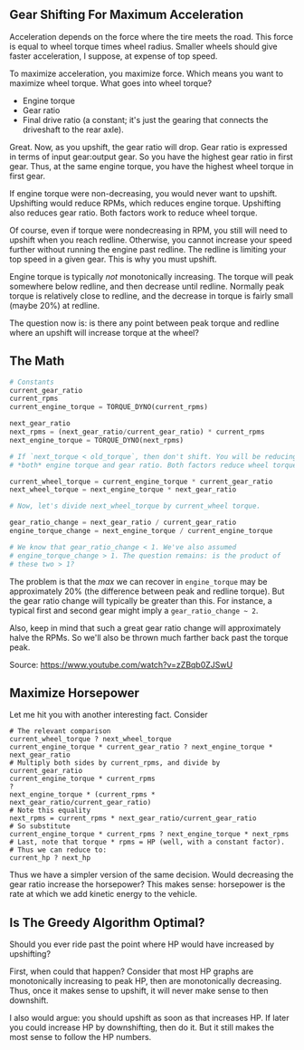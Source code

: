 ## Gear Shifting For Maximum Acceleration

Acceleration depends on the force where the tire meets the road. This
force is equal to wheel torque times wheel radius. Smaller wheels should
give faster acceleration, I suppose, at expense of top speed.

To maximize acceleration, you maximize force. Which means you want to
maximize wheel torque. What goes into wheel torque?

- Engine torque
- Gear ratio
- Final drive ratio (a constant; it's just the gearing that connects the
  driveshaft to the rear axle).

Great. Now, as you upshift, the gear ratio will drop. Gear ratio is
expressed in terms of input gear:output gear. So you have the highest
gear ratio in first gear. Thus, at the same engine torque, you have the
highest wheel torque in first gear.

If engine torque were non-decreasing, you would never want to upshift.
Upshifting would reduce RPMs, which reduces engine torque. Upshifting
also reduces gear ratio. Both factors work to reduce wheel torque.

Of course, even if torque were nondecreasing in RPM, you still will need
to upshift when you reach redline. Otherwise, you cannot increase your
speed further without running the engine past redline. The redline is
limiting your top speed in a given gear. This is why you must upshift.

Engine torque is typically _not_ monotonically increasing. The torque
will peak somewhere below redline, and then decrease until redline.
Normally peak torque is relatively close to redline, and the decrease in
torque is fairly small (maybe 20%) at redline.

The question now is: is there any point between peak torque and redline
where an upshift will increase torque at the wheel?

## The Math

```python
# Constants
current_gear_ratio
current_rpms
current_engine_torque = TORQUE_DYNO(current_rpms)

next_gear_ratio
next_rpms = (next_gear_ratio/current_gear_ratio) * current_rpms
next_engine_torque = TORQUE_DYNO(next_rpms)

# If `next_torque < old_torque`, then don't shift. You will be reducing
# *both* engine torque and gear ratio. Both factors reduce wheel torque.

current_wheel_torque = current_engine_torque * current_gear_ratio
next_wheel_torque = next_engine_torque * next_gear_ratio

# Now, let's divide next_wheel_torque by current_wheel torque.

gear_ratio_change = next_gear_ratio / current_gear_ratio
engine_torque_change = next_engine_torque / current_engine_torque

# We know that gear_ratio_change < 1. We've also assumed
# engine_torque_change > 1. The question remains: is the product of
# these two > 1?
```

The problem is that the _max_ we can recover in `engine_torque` may be
approximately 20% (the difference between peak and redline torque). But
the gear ratio change will typically be greater than this. For instance,
a typical first and second gear might imply a `gear_ratio_change ~ 2`.

Also, keep in mind that such a great gear ratio change will
approximately halve the RPMs. So we'll also be thrown much farther back
past the torque peak.

Source: https://www.youtube.com/watch?v=zZBqb0ZJSwU

## Maximize Horsepower

Let me hit you with another interesting fact. Consider

```
# The relevant comparison
current_wheel_torque ? next_wheel_torque
current_engine_torque * current_gear_ratio ? next_engine_torque * next_gear_ratio
# Multiply both sides by current_rpms, and divide by current_gear_ratio
current_engine_torque * current_rpms
?
next_engine_torque * (current_rpms * next_gear_ratio/current_gear_ratio)
# Note this equality
next_rpms = current_rpms * next_gear_ratio/current_gear_ratio
# So substitute
current_engine_torque * current_rpms ? next_engine_torque * next_rpms
# Last, note that torque * rpms = HP (well, with a constant factor).
# Thus we can reduce to:
current_hp ? next_hp
```

Thus we have a simpler version of the same decision. Would decreasing
the gear ratio increase the horsepower? This makes sense: horsepower is
the rate at which we add kinetic energy to the vehicle.

## Is The Greedy Algorithm Optimal?

Should you ever ride past the point where HP would have increased by
upshifting?

First, when could that happen? Consider that most HP graphs are
monotonically increasing to peak HP, then are monotonically decreasing.
Thus, once it makes sense to upshift, it will never make sense to then
downshift.

I also would argue: you should upshift as soon as that increases HP. If
later you could increase HP by downshifting, then do it. But it still
makes the most sense to follow the HP numbers.

